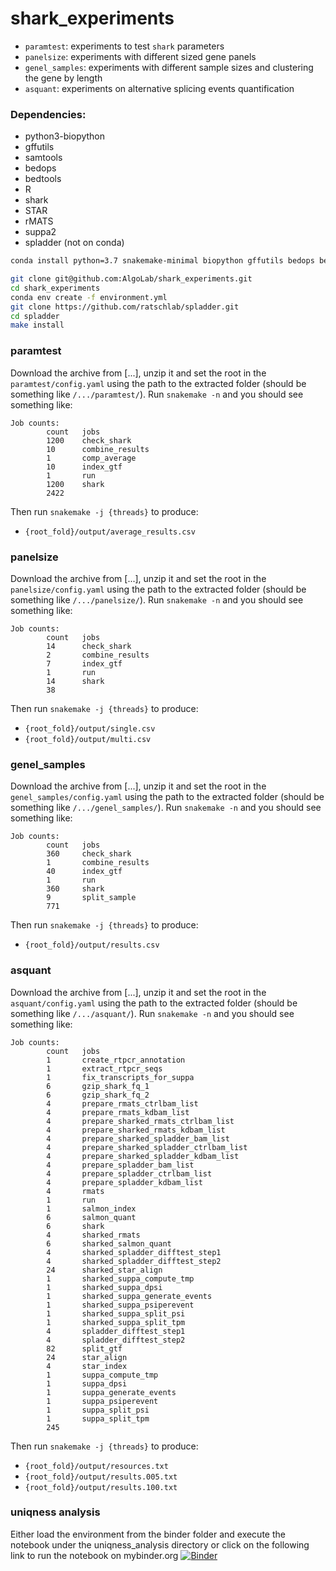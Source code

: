 # shark_experiments

* `paramtest`: experiments to test `shark` parameters
* `panelsize`: experiments with different sized gene panels
* `genel_samples`: experiments with different sample sizes and clustering the gene by length
* `asquant`: experiments on alternative splicing events quantification

### Dependencies:
* python3-biopython
* gffutils
* samtools
* bedops
* bedtools
* R
* shark
* STAR
* rMATS
* suppa2
* spladder (not on conda)

```bash
conda install python=3.7 snakemake-minimal biopython gffutils bedops bedtools R samtools pysam shark STAR rmats suppa salmon numpy matplotlib scipy intervaltree h5py pysam statsmodels

git clone git@github.com:AlgoLab/shark_experiments.git
cd shark_experiments
conda env create -f environment.yml
git clone https://github.com/ratschlab/spladder.git
cd spladder
make install
```

### paramtest
Download the archive from [...], unzip it and set the root in the `paramtest/config.yaml` using the path to the extracted folder (should be something like `/.../paramtest/`). Run `snakemake -n` and you should see something like:
```
Job counts:
        count   jobs
        1200    check_shark
        10      combine_results
        1       comp_average
        10      index_gtf
        1       run
        1200    shark
        2422
```

Then run `snakemake -j {threads}` to produce:
* `{root_fold}/output/average_results.csv`

### panelsize
Download the archive from [...], unzip it and set the root in the `panelsize/config.yaml` using the path to the extracted folder (should be something like `/.../panelsize/`). Run `snakemake -n` and you should see something like:
```
Job counts:
        count   jobs
        14      check_shark
        2       combine_results
        7       index_gtf
        1       run
        14      shark
        38
```

Then run `snakemake -j {threads}` to produce:
* `{root_fold}/output/single.csv`
* `{root_fold}/output/multi.csv`

### genel_samples
Download the archive from [...], unzip it and set the root in the `genel_samples/config.yaml` using the path to the extracted folder (should be something like `/.../genel_samples/`). Run `snakemake -n` and you should see something like:
```
Job counts:
        count   jobs
        360     check_shark
        1       combine_results
        40      index_gtf
        1       run
        360     shark
        9       split_sample
        771
```

Then run `snakemake -j {threads}` to produce:
* `{root_fold}/output/results.csv`

### asquant
Download the archive from [...], unzip it and set the root in the `asquant/config.yaml` using the path to the extracted folder (should be something like `/.../asquant/`). Run `snakemake -n` and you should see something like:
```
Job counts:
        count   jobs
        1       create_rtpcr_annotation
        1       extract_rtpcr_seqs
        1       fix_transcripts_for_suppa
        6       gzip_shark_fq_1
        6       gzip_shark_fq_2
        4       prepare_rmats_ctrlbam_list
        4       prepare_rmats_kdbam_list
        4       prepare_sharked_rmats_ctrlbam_list
        4       prepare_sharked_rmats_kdbam_list
        4       prepare_sharked_spladder_bam_list
        4       prepare_sharked_spladder_ctrlbam_list
        4       prepare_sharked_spladder_kdbam_list
        4       prepare_spladder_bam_list
        4       prepare_spladder_ctrlbam_list
        4       prepare_spladder_kdbam_list
        4       rmats
        1       run
        1       salmon_index
        6       salmon_quant
        6       shark
        4       sharked_rmats
        6       sharked_salmon_quant
        4       sharked_spladder_difftest_step1
        4       sharked_spladder_difftest_step2
        24      sharked_star_align
        1       sharked_suppa_compute_tmp
        1       sharked_suppa_dpsi
        1       sharked_suppa_generate_events
        1       sharked_suppa_psiperevent
        1       sharked_suppa_split_psi
        1       sharked_suppa_split_tpm
        4       spladder_difftest_step1
        4       spladder_difftest_step2
        82      split_gtf
        24      star_align
        4       star_index
        1       suppa_compute_tmp
        1       suppa_dpsi
        1       suppa_generate_events
        1       suppa_psiperevent
        1       suppa_split_psi
        1       suppa_split_tpm
        245
```

Then run `snakemake -j {threads}` to produce:
* `{root_fold}/output/resources.txt`
* `{root_fold}/output/results.005.txt`
* `{root_fold}/output/results.100.txt`

### uniqness analysis

Either load the environment from the binder folder and execute the notebook under the uniqness_analysis directory or click on the following link to run the notebook on mybinder.org [![Binder](https://mybinder.org/badge_logo.svg)](https://mybinder.org/v2/gh/AlgoLab/shark_experiments/master)
